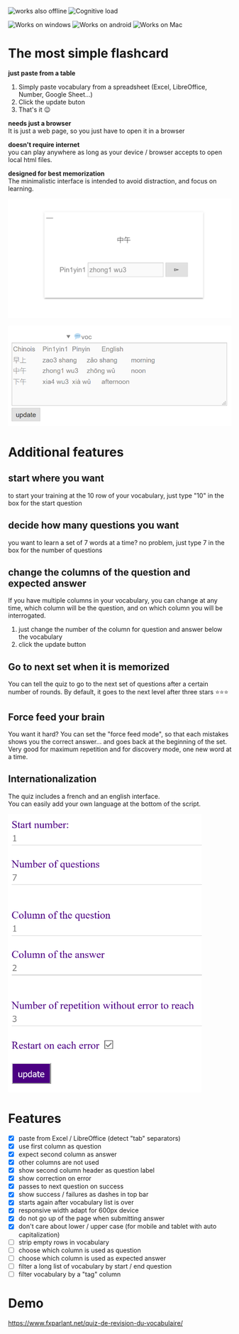 ![works also offline](https://img.shields.io/badge/Ready%20for%20Offline-100%25-green) ![Cognitive load](https://img.shields.io/badge/Minimum%20cognitive%20load-100%25-green) 

![Works on windows](https://img.shields.io/badge/Windows-100%25-blue?logo=Windows) ![Works on android](https://img.shields.io/badge/Android-100%25-blue?logo=Android) ![Works on Mac](https://img.shields.io/badge/Mac-100%25-blue?logo=Apple)

# The most simple flashcard

**just paste from a table**
1. Simply paste vocabulary from a spreadsheet (Excel, LibreOffice, Number, Google Sheet...)
1. Click the update buton
1. That's it 😉

**needs just a browser**  
It is just a web page, so you just have to open it in a browser  

**doesn't require internet**   
you can play anywhere as long as your device / browser accepts to open local html files.

**designed for best memorization**  
The minimalistic interface is intended to avoid distraction, and focus on learning.

![simple voc quiz écran](https://github.com/fxpar/Simple-voc-quiz/blob/main/simple-voc-quiz.png)

![écran vocabulaire](https://github.com/fxpar/Simple-voc-quiz/blob/main/simple-voc-quiz-2.png)

# Additional features


## start where you want
to start your training at the 10 row of your vocabulary, just type "10" in the box for the start question

## decide how many questions you want
you want to learn a set of 7 words at a time? no problem, just type 7 in the box for the number of questions

## change the columns of the question and expected answer
If you have multiple columns in your vocabulary, you can change at any time, which column will be the question, and on which column you will be interrogated.
1. just change the number of the column for question and answer below the vocabulary
2. click the update button

## Go to next set when it is memorized
You can tell the quiz to go to the next set of questions after a certain number of rounds. 
By default, it goes to the next level after three stars ⭐⭐⭐

## Force feed your brain
You want it hard? You can set the "force feed mode", so that each mistakes shows you the correct answer... and goes back at the beginning of the set.  
Very good for maximum repetition and for discovery mode, one new word at a time.

## Internationalization
The quiz includes a french and an english interface.  
You can easily add your own language at the bottom of the script.

![more settings](https://github.com/fxpar/Simple-voc-quiz/blob/main/simple-voc-quiz-settings.png)

# Features
* [x] paste from Excel / LibreOffice (detect "tab" separators)
* [x] use first column as question
* [x] expect second column as answer
* [x] other columns are not used
* [x] show second column header as question label
* [x] show correction on error
* [x] passes to next question on success
* [x] show success / failures as dashes in top bar
* [x] starts again after vocabulary list is over
* [x] responsive width adapt for 600px device
* [x] do not go up of the page when submitting answer
* [x] don't care about lower / upper case (for mobile and tablet with auto capitalization)
* [ ] strip empty rows in vocabulary
* [ ] choose which column is used as question
* [ ] choose which column is used as expected answer
* [ ] filter a long list of vocabulary by start / end question
* [ ] filter vocabulary by a "tag" column
# Demo

https://www.fxparlant.net/quiz-de-revision-du-vocabulaire/
